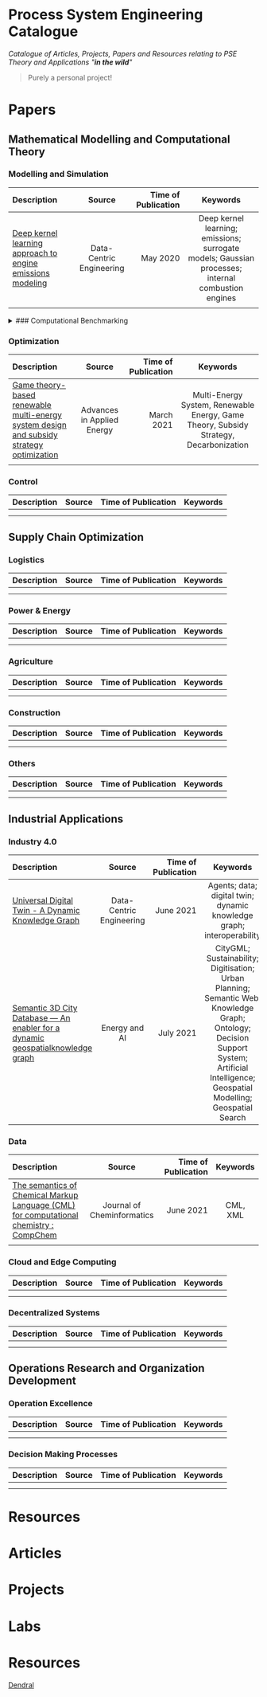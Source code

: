 # Process System Engineering Catalogue
*Catalogue of Articles, Projects, Papers and Resources relating to PSE Theory and Applications "**in the wild**"*
> Purely a personal project!

# Papers
## Mathematical Modelling and Computational Theory
### Modelling and Simulation
| Description | Source | Time of Publication | Keywords |
| :--- | :---:|---:|:---: |
|[Deep kernel learning approach to engine emissions modeling](https://www.cambridge.org/core/services/aop-cambridge-core/content/view/638332CFF08E18BCD55D6ACC75BB3B28/S2632673620000040a.pdf/deep-kernel-learning-approach-to-engine-emissions-modeling.pdf)|Data-Centric Engineering|May 2020|Deep kernel learning; emissions; surrogate models; Gaussian processes; internal combustion engines|
|||||

<details>
<summary>### Computational Benchmarking</summary>

| Description | Source | Time of Publication | Keywords |
| :--- | :---:|---:|:---: |
|||||
|||||
</details>
  
### Optimization
| Description | Source | Time of Publication | Keywords |
| :--- | :---:|---:|:---: |
|[Game theory-based renewable multi-energy system design and subsidy strategy optimization](https://reader.elsevier.com/reader/sd/pii/S2666792421000172?token=3519BCBA98C9AF6F14E9873B82F62EDF4FBB3BA4365DF35CC5C9838A813A73F0E8A088109D278B0DCAB77686ED9C7242&originRegion=eu-west-1&originCreation=20211227015718)|Advances in Applied Energy|March 2021|Multi-Energy System, Renewable Energy, Game Theory, Subsidy Strategy, Decarbonization|
|||||

### Control
| Description | Source | Time of Publication | Keywords |
| :--- | :---:|---:|:---: |
|||||
|||||
</p></details>

## Supply Chain Optimization
### Logistics
| Description | Source | Time of Publication | Keywords |
| :--- | :---:|---:|:---: |
|||||
|||||

### Power & Energy
| Description | Source | Time of Publication | Keywords |
| :--- | :---:|---:|:---: |
|||||
|||||

### Agriculture
| Description | Source | Time of Publication | Keywords |
| :--- | :---:|---:|:---: |
|||||
|||||

### Construction
| Description | Source | Time of Publication | Keywords |
| :--- | :---:|---:|:---: |
|||||
|||||

### Others
| Description | Source | Time of Publication | Keywords |
| :--- | :---:|---:|:---: |
|||||
|||||


## Industrial Applications
### Industry 4.0
| Description | Source | Time of Publication | Keywords |
| :--- | :---:|---:|:---: |
|[Universal Digital Twin - A Dynamic Knowledge Graph](https://www.cambridge.org/core/services/aop-cambridge-core/content/view/FD25CDFF886CD2ED33D1FDFC13F6BEAB/S2632673621000101a.pdf/universal-digital-twin-a-dynamic-knowledge-graph.pdf)|Data-Centric Engineering|June 2021|Agents; data; digital twin; dynamic knowledge graph; interoperability|
|[Semantic 3D City Database — An enabler for a dynamic geospatialknowledge graph](https://reader.elsevier.com/reader/sd/pii/S2666546821000574?token=8C63576177277D5CBB34681198DA28555445F177C633B27C9901BCB0297700D34C2237AF84341544223407C2A1538852&originRegion=eu-west-1&originCreation=20211227011657)|Energy and AI|July 2021|CityGML; Sustainability; Digitisation; Urban Planning; Semantic Web; Knowledge Graph; Ontology; Decision Support System; Artificial Intelligence; Geospatial Modelling; Geospatial Search|

### Data
| Description | Source | Time of Publication | Keywords |
| :--- | :---:|---:|:---: |
|[The semantics of Chemical Markup Language (CML) for computational chemistry : CompChem](https://jcheminf.biomedcentral.com/track/pdf/10.1186/1758-2946-4-15.pdf)|Journal of Cheminformatics|June 2021|CML, XML|
|||||

### Cloud and Edge Computing
| Description | Source | Time of Publication | Keywords |
| :--- | :---:|---:|:---: |
|||||
|||||

### Decentralized Systems
| Description | Source | Time of Publication | Keywords |
| :--- | :---:|---:|:---: |
|||||
|||||


## Operations Research and Organization Development
### Operation Excellence
| Description | Source | Time of Publication | Keywords |
| :--- | :---:|---:|:---: |
|||||
|||||

### Decision Making Processes
| Description | Source | Time of Publication | Keywords |
| :--- | :---:|---:|:---: |
|||||
|||||


# Resources

# Articles

# Projects

# Labs

# Resources
[Dendral](https://en.wikipedia.org/wiki/Dendral)

